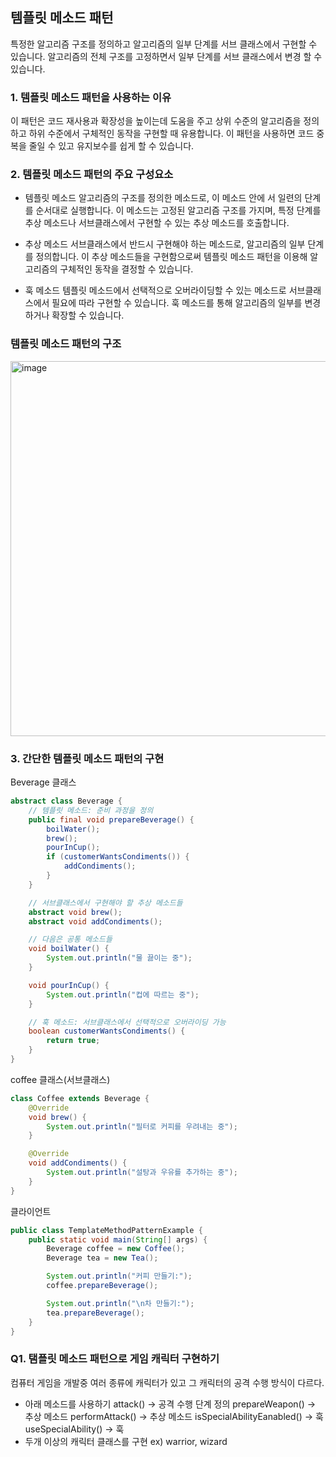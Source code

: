 ## 템플릿 메소드 패턴
특정한 알고리즘 구조를 정의하고 알고리즘의 일부 단계를 서브 클래스에서
구현할 수 있습니다. 알고리즘의 전체 구조를 고정하면서 일부 단계를 서브 클래스에서 변경 할 수 있습니다.

### 1. 템플릿 메소드 패턴을 사용하는 이유
이 패턴은 코드 재사용과 확장성을 높이는데 도움을 주고 상위 수준의
알고리즘을 정의하고 하위 수준에서 구체적인 동작을 구현할 때 유용합니다.
이 패턴을 사용하면 코드 중복을 줄일 수 있고 유지보수를 쉽게 할 수 있습니다.

### 2. 템플릿 메소드 패턴의 주요 구성요소
* 템플릿 메소드
알고리즘의 구조를 정의한 메소드로, 이 메소드 안에 서 일련의 단계를 순서대로 실행합니다.
이 메소드는 고정된 알고리즘 구조를 가지며, 특정 단계를 추상 메소드나 서브클래스에서 구현할 수 있는 추상 메소드를 호출합니다.

* 추상 메소드
서브클래스에서 반드시 구현해야 하는 메소드로, 알고리즘의 일부 단계를 정의합니다. 
이 추상 메소드들을 구현함으로써 템플릿 메소드 패턴을 이용해 알고리즘의 구체적인 동작을 결정할 수 있습니다.

* 훅 메소드
템플릿 메소드에서 선택적으로 오버라이딩할 수 있는 메소드로 서브클래스에서 필요에 따라 구현할 수 있습니다.
훅 메소드를 통해 알고리즘의 일부를 변경하거나 확장할 수 있습니다.

### 템플릿 메소드 패턴의 구조
<img width="600" alt="image" src="image/n1.png">

### 3. 간단한 템플릿 메소드 패턴의 구현

Beverage 클래스
```java
abstract class Beverage {
    // 템플릿 메소드: 준비 과정을 정의
    public final void prepareBeverage() {
        boilWater();
        brew();
        pourInCup();
        if (customerWantsCondiments()) {
            addCondiments();
        }
    }

    // 서브클래스에서 구현해야 할 추상 메소드들
    abstract void brew();
    abstract void addCondiments();

    // 다음은 공통 메소드들
    void boilWater() {
        System.out.println("물 끓이는 중");
    }

    void pourInCup() {
        System.out.println("컵에 따르는 중");
    }

    // 훅 메소드: 서브클래스에서 선택적으로 오버라이딩 가능
    boolean customerWantsCondiments() {
        return true;
    }
}
```

coffee 클래스(서브클래스)
```java
class Coffee extends Beverage {
    @Override
    void brew() {
        System.out.println("필터로 커피를 우려내는 중");
    }

    @Override
    void addCondiments() {
        System.out.println("설탕과 우유를 추가하는 중");
    }
}
```

클라이언트
```java
public class TemplateMethodPatternExample {
    public static void main(String[] args) {
        Beverage coffee = new Coffee();
        Beverage tea = new Tea();

        System.out.println("커피 만들기:");
        coffee.prepareBeverage();

        System.out.println("\n차 만들기:");
        tea.prepareBeverage();
    }
}
```

### Q1. 탬플릿 메소드 패턴으로 게임 캐릭터 구현하기
컴퓨터 게임을 개발중 여러 종류에 캐릭터가 있고 그 캐릭터의 공격 수행 방식이 다르다.
- 아래 메소드를 사용하기
attack() -> 공격 수행 단계 정의
prepareWeapon() -> 추상 메소드
performAttack() -> 추상 메소드
isSpecialAbilityEanabled() -> 훅
useSpecialAbility() -> 훅
- 두개 이상의 캐릭터 클래스를 구현 ex) warrior, wizard

